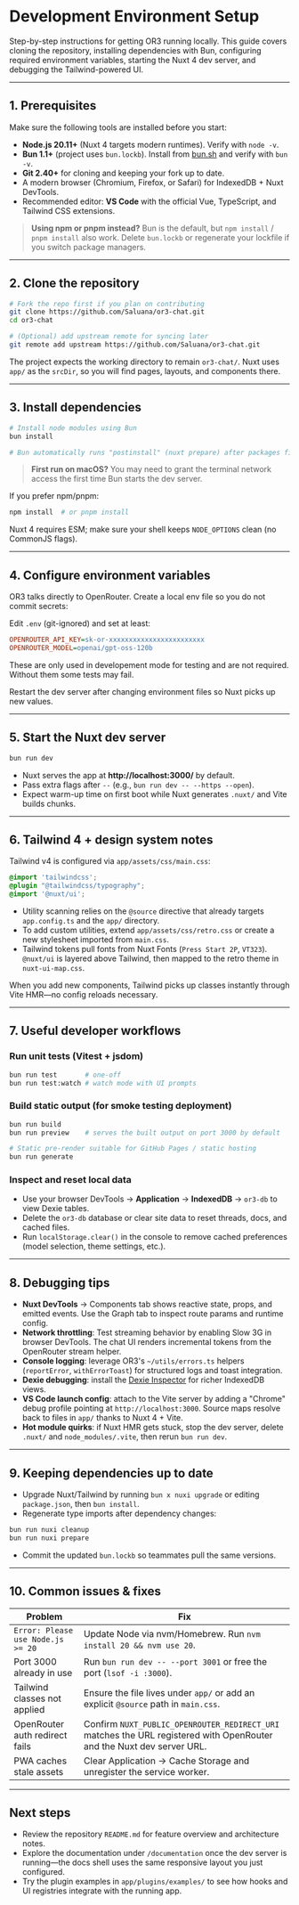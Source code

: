 # Development Environment Setup

Step-by-step instructions for getting OR3 running locally. This guide covers cloning the repository, installing dependencies with Bun, configuring required environment variables, starting the Nuxt 4 dev server, and debugging the Tailwind-powered UI.

---

## 1. Prerequisites

Make sure the following tools are installed before you start:

-   **Node.js 20.11+** (Nuxt 4 targets modern runtimes). Verify with `node -v`.
-   **Bun 1.1+** (project uses `bun.lockb`). Install from [bun.sh](https://bun.sh) and verify with `bun -v`.
-   **Git 2.40+** for cloning and keeping your fork up to date.
-   A modern browser (Chromium, Firefox, or Safari) for IndexedDB + Nuxt DevTools.
-   Recommended editor: **VS Code** with the official Vue, TypeScript, and Tailwind CSS extensions.

> **Using npm or pnpm instead?** Bun is the default, but `npm install` / `pnpm install` also work. Delete `bun.lockb` or regenerate your lockfile if you switch package managers.

---

## 2. Clone the repository

```bash
# Fork the repo first if you plan on contributing
git clone https://github.com/Saluana/or3-chat.git
cd or3-chat

# (Optional) add upstream remote for syncing later
git remote add upstream https://github.com/Saluana/or3-chat.git
```

The project expects the working directory to remain `or3-chat/`. Nuxt uses `app/` as the `srcDir`, so you will find pages, layouts, and components there.

---

## 3. Install dependencies

```bash
# Install node modules using Bun
bun install

# Bun automatically runs "postinstall" (nuxt prepare) after packages finish installing.
```

> **First run on macOS?** You may need to grant the terminal network access the first time Bun starts the dev server.

If you prefer npm/pnpm:

```bash
npm install  # or pnpm install
```

Nuxt 4 requires ESM; make sure your shell keeps `NODE_OPTIONS` clean (no CommonJS flags).

---

## 4. Configure environment variables

OR3 talks directly to OpenRouter. Create a local env file so you do not commit secrets:

Edit `.env` (git-ignored) and set at least:

```ini
OPENROUTER_API_KEY=sk-or-xxxxxxxxxxxxxxxxxxxxxxxx
OPENROUTER_MODEL=openai/gpt-oss-120b
```

These are only used in developement mode for testing and are not required. Without them some tests may fail.

Restart the dev server after changing environment files so Nuxt picks up new values.

---

## 5. Start the Nuxt dev server

```bash
bun run dev
```

-   Nuxt serves the app at **http://localhost:3000/** by default.
-   Pass extra flags after `--` (e.g., `bun run dev -- --https --open`).
-   Expect warm-up time on first boot while Nuxt generates `.nuxt/` and Vite builds chunks.

---

## 6. Tailwind 4 + design system notes

Tailwind v4 is configured via `app/assets/css/main.css`:

```css
@import 'tailwindcss';
@plugin "@tailwindcss/typography";
@import '@nuxt/ui';
```

-   Utility scanning relies on the `@source` directive that already targets `app.config.ts` and the `app/` directory.
-   To add custom utilities, extend `app/assets/css/retro.css` or create a new stylesheet imported from `main.css`.
-   Tailwind tokens pull fonts from Nuxt Fonts (`Press Start 2P`, `VT323`). `@nuxt/ui` is layered above Tailwind, then mapped to the retro theme in `nuxt-ui-map.css`.

When you add new components, Tailwind picks up classes instantly through Vite HMR—no config reloads necessary.

---

## 7. Useful developer workflows

### Run unit tests (Vitest + jsdom)

```bash
bun run test       # one-off
bun run test:watch # watch mode with UI prompts
```

### Build static output (for smoke testing deployment)

```bash
bun run build
bun run preview    # serves the built output on port 3000 by default

# Static pre-render suitable for GitHub Pages / static hosting
bun run generate
```

### Inspect and reset local data

-   Use your browser DevTools → **Application** → **IndexedDB** → `or3-db` to view Dexie tables.
-   Delete the `or3-db` database or clear site data to reset threads, docs, and cached files.
-   Run `localStorage.clear()` in the console to remove cached preferences (model selection, theme settings, etc.).

---

## 8. Debugging tips

-   **Nuxt DevTools** → Components tab shows reactive state, props, and emitted events. Use the Graph tab to inspect route params and runtime config.
-   **Network throttling**: Test streaming behavior by enabling Slow 3G in browser DevTools. The chat UI renders incremental tokens from the OpenRouter stream helper.
-   **Console logging**: leverage OR3's `~/utils/errors.ts` helpers (`reportError`, `withErrorToast`) for structured logs and toast integration.
-   **Dexie debugging**: install the [Dexie Inspector](https://chromewebstore.google.com/detail/dexie-inspector/dhgnppuogchnjdlacomooganmphadamk) for richer IndexedDB views.
-   **VS Code launch config**: attach to the Vite server by adding a "Chrome" debug profile pointing at `http://localhost:3000`. Source maps resolve back to files in `app/` thanks to Nuxt 4 + Vite.
-   **Hot module quirks**: if Nuxt HMR gets stuck, stop the dev server, delete `.nuxt/` and `node_modules/.vite`, then rerun `bun run dev`.

---

## 9. Keeping dependencies up to date

-   Upgrade Nuxt/Tailwind by running `bun x nuxi upgrade` or editing `package.json`, then `bun install`.
-   Regenerate type imports after dependency changes:

```bash
bun run nuxi cleanup
bun run nuxi prepare
```

-   Commit the updated `bun.lockb` so teammates pull the same versions.

---

## 10. Common issues & fixes

| Problem                           | Fix                                                                                                                   |
| --------------------------------- | --------------------------------------------------------------------------------------------------------------------- |
| `Error: Please use Node.js >= 20` | Update Node via nvm/Homebrew. Run `nvm install 20 && nvm use 20`.                                                     |
| Port 3000 already in use          | Run `bun run dev -- --port 3001` or free the port (`lsof -i :3000`).                                                  |
| Tailwind classes not applied      | Ensure the file lives under `app/` or add an explicit `@source` path in `main.css`.                                   |
| OpenRouter auth redirect fails    | Confirm `NUXT_PUBLIC_OPENROUTER_REDIRECT_URI` matches the URL registered with OpenRouter and the Nuxt dev server URL. |
| PWA caches stale assets           | Clear Application → Cache Storage and unregister the service worker.                                                  |

---

## Next steps

-   Review the repository `README.md` for feature overview and architecture notes.
-   Explore the documentation under `/documentation` once the dev server is running—the docs shell uses the same responsive layout you just configured.
-   Try the plugin examples in `app/plugins/examples/` to see how hooks and UI registries integrate with the running app.
